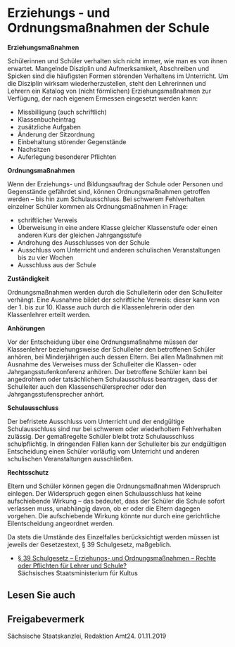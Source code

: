 # Erziehungs - und Ordnungsmaßnahmen der Schule

**Erziehungsmaßnahmen**

Schülerinnen und Schüler verhalten sich nicht immer, wie man es von ihnen erwartet. Mangelnde Disziplin und Aufmerksamkeit, Abschreiben und Spicken sind die häufigsten Formen störenden Verhaltens im Unterricht. Um die Disziplin wirksam wiederherzustellen, steht den Lehrerinnen und Lehrern ein Katalog von (nicht förmlichen) Erziehungsmaßnahmen zur Verfügung, der nach eigenem Ermessen eingesetzt werden kann:

* Missbilligung (auch schriftlich)
* Klassenbucheintrag
* zusätzliche Aufgaben
* Änderung der Sitzordnung
* Einbehaltung störender Gegenstände
* Nachsitzen
* Auferlegung besonderer Pflichten

**Ordnungsmaßnahmen**

Wenn der Erziehungs- und Bildungsauftrag der Schule oder Personen und Gegenstände gefährdet sind, können Ordnungsmaßnahmen getroffen werden – bis hin zum Schulausschluss. Bei schwerem Fehlverhalten einzelner Schüler kommen als Ordnungsmaßnahmen in Frage:

* schriftlicher Verweis
* Überweisung in eine andere Klasse gleicher Klassenstufe oder einen anderen Kurs der gleichen Jahrgangsstufe
* Androhung des Ausschlusses von der Schule
* Ausschluss vom Unterricht und anderen schulischen Veranstaltungen bis zu vier Wochen
* Ausschluss aus der Schule

**Zuständigkeit**

Ordnungsmaßnahmen werden durch die Schulleiterin oder den Schulleiter verhängt. Eine Ausnahme bildet der schriftliche Verweis: dieser kann von der 1. bis zur 10. Klasse auch durch die Klassenlehrerin oder den Klassenlehrer erteilt werden.

**Anhörungen**

Vor der Entscheidung über eine Ordnungsmaßnahme müssen der Klassenlehrer beziehungsweise der Schulleiter den betroffenen Schüler anhören, bei Minderjährigen auch dessen Eltern. Bei allen Maßnahmen mit Ausnahme des Verweises muss der Schulleiter die Klassen- oder Jahrgangsstufenkonferenz anhören. Der betroffene Schüler kann bei angedrohtem oder tatsächlichem Schulausschluss beantragen, dass der Schulleiter auch den Klassenschülersprecher oder den Jahrgangsstufensprecher anhört.

**Schulausschluss**

Der befristete Ausschluss vom Unterricht und der endgültige Schulausschluss sind nur bei schwerem oder wiederholtem Fehlverhalten zulässig. Der gemaßregelte Schüler bleibt trotz Schulausschluss schulpflichtig. In dringenden Fällen kann der Schulleiter bis zur endgültigen Entscheidung einen Schüler vorläufig vom Unterricht und anderen schulischen Veranstaltungen ausschließen.

**Rechtsschutz**

Eltern und Schüler können gegen die Ordnungsmaßnahmen Widerspruch einlegen. Der Widerspruch gegen einen Schulausschluss hat keine aufschiebende Wirkung – das bedeutet, dass der Schüler die Schule sofort verlassen muss, unabhängig davon, ob er oder die Eltern dagegen vorgehen. Die aufschiebende Wirkung könnte nur durch eine gerichtliche Eilentscheidung angeordnet werden.

Da stets die Umstände des Einzelfalles berücksichtigt werden müssen ist jeweils der Gesetzestext, § 39 Schulgesetz, maßgeblich.

* [§ 39 Schulgesetz – Erziehungs- und Ordnungsmaßnahmen – Rechte oder Pflichten für Lehrer und Schule?](https://www.schule.sachsen.de/download/download_bildung/2013_08_hr_ordnungsmassnahmen.pdf "SMK: § 39 Schulgesetz")  
  Sächsisches Staatsministerium für Kultus

## Lesen Sie auch

## Freigabevermerk

Sächsische Staatskanzlei, Redaktion Amt24. 01.11.2019

